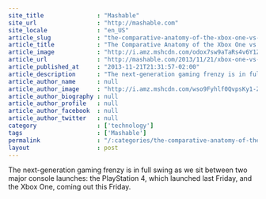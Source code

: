 ```yaml
---
site_title               : "Mashable"
site_url                 : "http://mashable.com"
site_locale              : "en_US"
article_slug             : "the-comparative-anatomy-of-the-xbox-one-vs-playstation-4"
article_title            : "The Comparative Anatomy of the Xbox One vs. PlayStation 4"
article_image            : "http://i.amz.mshcdn.com/odox7sw9aTaRs4v6Y1ZlKV2__5U=/1200x627/2013%2F11%2F25%2F82%2FNextGenCons.7e35d.jpg"
article_url              : "http://mashable.com/2013/11/21/xbox-one-vs-playstation-4-chart/"
article_published_at     : "2013-11-21T21:31:57-02:00"
article_description      : "The next-generation gaming frenzy is in full swing as we sit between two major console launches: the PlayStation 4, which launched last Friday, and the Xbox One, coming out this Friday."
article_author_name      : null
article_author_image     : "http://i.amz.mshcdn.com/wso9Fyhlf0QvpsKy1-Zn3puYGdo=/90x90/2016%2F06%2F29%2Fc7%2F201506160cHeadshot_20.1bc90.4faf5.jpg"
article_author_biography : null
article_author_profile   : null
article_author_facebook  : null
article_author_twitter   : null
category                 : ['technology']
tags                     : ['Mashable']
permalink                : "/:categories/the-comparative-anatomy-of-the-xbox-one-vs-playstation-4/"
layout                   : post
---
```


The next-generation gaming frenzy is in full swing as we sit between two major console launches: the PlayStation 4, which launched last Friday, and the Xbox One, coming out this Friday.
